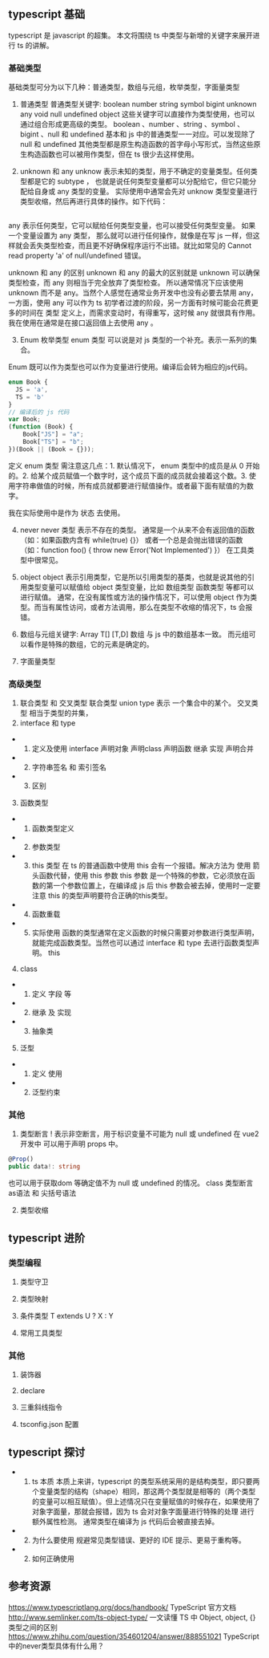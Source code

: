 ## typescript 基础
typescript 是 javascript 的超集。
本文将围绕 ts 中类型与新增的关键字来展开进行 ts 的讲解。

### 基础类型
  基础类型可分为以下几种：普通类型，数组与元组，枚举类型，字面量类型

1. 普通类型
  普通类型关键字: boolean number string symbol bigint unknown any void null undefined object
  这些关键字可以直接作为类型使用，也可以通过组合形成更高级的类型。
  boolean 、number 、string 、symbol 、bigint 、null 和 undefined 基本和 js 中的普通类型一一对应。可以发现除了 null 和 undefined 其他类型都是原生构造函数的首字母小写形式，当然这些原生构造函数也可以被用作类型，但在 ts 很少去这样使用。

2. unknown 和 any 
  unknow 
  表示未知的类型，用于不确定的变量类型。任何类型都是它的 subtype ， 也就是说任何类型变量都可以分配给它，但它只能分配给自身或 any 类型的变量。
  实际使用中通常会先对 unknow 类型变量进行 类型收缩，然后再进行具体的操作。如下代码：
  ```typescript
  ```
  any 表示任何类型，它可以赋给任何类型变量，也可以接受任何类型变量。
  如果一个变量设置为 any 类型， 那么就可以进行任何操作，就像是在写 js 一样，但这样就会丢失类型检查，而且更不好确保程序运行不出错。就比如常见的 Cannot read property 'a' of null/undefined 错误。

  unknown 和 any 的区别
  unknown 和 any 的最大的区别就是 unknown 可以确保类型检查，而 any 则相当于完全放弃了类型检查。
  所以通常情况下应该使用 unknown 而不是 any。当然个人感觉在通常业务开发中也没有必要去禁用 any，一方面，使用 any 可以作为 ts 初学者过渡的阶段，另一方面有时候可能会花费更多的时间在 类型 定义上，而需求变动时，有得重写，这时候 any 就很具有作用。
  我在使用在通常是在接口返回值上去使用 any 。

3. Enum 枚举类型
  enum 类型 可以说是对 js 类型的一个补充。表示一系列的集合。
  
  Enum 既可以作为类型也可以作为变量进行使用。编译后会转为相应的js代码。
  ```typescript
  enum Book {
    JS = 'a',
    TS = 'b'
  }
  // 编译后的 js 代码
  var Book;
  (function (Book) {
      Book["JS"] = "a";
      Book["TS"] = "b";
  })(Book || (Book = {}));
  ```
  定义 enum 类型 需注意这几点：1. 默认情况下， enum 类型中的成员是从 0 开始的。2. 给某个成员赋值一个数字时，这个成员下面的成员就会接着这个数。3. 使用字符串做值的时候，所有成员就都要进行赋值操作。或者最下面有赋值的为数字。

  我在实际使用中是作为 状态 去使用。

4. never
  never 类型 表示不存在的类型。
  通常是一个从来不会有返回值的函数（如：如果函数内含有 while(true) {}）
  或者一个总是会抛出错误的函数（如：function foo() { throw new Error('Not Implemented') }）
  在工具类型中很常见。


5. object
  object 表示引用类型，它是所以引用类型的基类，也就是说其他的引用类型变量可以赋值给 object 类型变量，比如 数组类型 函数类型 等都可以进行赋值。
  通常，在没有属性或方法的操作情况下，可以使用 object 作为类型。而当有属性访问，或者方法调用，那么在类型不收缩的情况下，ts 会报错。

6. 数组与元组关键字: Array<T> T[] [T,D]
  数组 与 js 中的数组基本一致。
  而元组可以看作是特殊的数组，它的元素是确定的。


7. 字面量类型

### 高级类型
1. 联合类型 和 交叉类型
  联合类型 union type 表示 一个集合中的某个。 交叉类型 相当于类型的并集， 
2. interface 和 type
  - 1. 定义及使用
    interface 声明对象 声明class 声明函数 继承 实现 声明合并
  - 2. 字符串签名 和 索引签名
  - 3. 区别

3. 函数类型
  - 1. 函数类型定义
  - 2. 参数类型
  - 3. this 类型
    在 ts 的普通函数中使用 this 会有一个报错。解决方法为 使用 箭头函数代替，使用 this 参数
    this 参数 是一个特殊的参数，它必须放在函数的第一个参数位置上，在编译成 js 后 this 参数会被去掉，使用时一定要注意 this 的类型声明要符合正确的this类型。
  - 4. 函数重载
  - 5. 实际使用
    函数的类型通常在定义函数的时候只需要对参数进行类型声明，就能完成函数类型。当然也可以通过 interface 和 type 去进行函数类型声明。
  this

4. class
  - 1. 定义 字段 等
  - 2. 继承 及 实现
  - 3. 抽象类

5. 泛型
  - 1. 定义 使用
  - 2. 泛型约束

### 其他

1. 类型断言
  ! 表示非空断言，用于标识变量不可能为 null 或 undefined
  在 vue2 开发中 可以用于声明 props 中。
  ```typescript
  @Prop()
  public data!: string
  ```
  也可以用于获取dom 等确定值不为 null 或 undefined 的情况。
    class
    类型断言 as语法 和 尖括号语法 

2. 类型收缩

## typescript 进阶

### 类型编程
1. 类型守卫

2. 类型映射

3. 条件类型
  T extends U ? X : Y

4. 常用工具类型

### 其他
1. 装饰器

2. declare

3. 三重斜线指令

4. tsconfig.json 配置

## typescript 探讨
  - 1. ts 本质
    本质上来讲，typescript 的类型系统采用的是结构类型，即只要两个变量类型的结构（shape）相同，那这两个类型就是相等的（两个类型的变量可以相互赋值）。但上述情况只在变量赋值的时候存在，如果使用了对象字面量，那就会报错，因为 ts 会对对象字面量进行特殊的处理 进行额外属性检测。
    通常类型在编译为 js 代码后会被直接去掉。
  - 2. 为什么要使用
    规避常见类型错误、更好的 IDE 提示、更易于重构等。
  - 2. 如何正确使用


## 参考资源
  https://www.typescriptlang.org/docs/handbook/ TypeScript 官方文档
  http://www.semlinker.com/ts-object-type/ 一文读懂 TS 中 Object, object, {} 类型之间的区别
  https://www.zhihu.com/question/354601204/answer/888551021 TypeScript中的never类型具体有什么用？
  